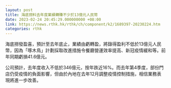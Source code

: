 ```yaml
---
layout: post
title: 海底撈料去年度業績轉賺不少於13億元人民幣
date: 2023-02-24 20:45:29.000000000 +08:00
link: https://news.rthk.hk/rthk/ch/component/k2/1689397-20230224.htm
categories: rthk
---
```


海底撈發盈喜，預計至去年底止，業績由虧轉盈，將錄得盈利不低於13億元人民幣，因為「啄木鳥」計劃採取改進措施令餐廳營運效率提高、新冠疫情緩和等。前年同期虧損41.6億元。

公司預計，去年度收入不低於346億元，按年跌近16%。而去年第4季度，部份門店仍受疫情的負面影響，但由於內地在去年12月調整疫情控制措施，相信業務表現將進一步改善。
